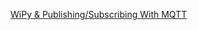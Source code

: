[ WiPy & Publishing/Subscribing With MQTT](https://www.youtube.com/watch?v=3NDPSbr5J14&index=3&list=PLS09TA19umCOavPeP_FoMHoCuCzjJUWQk&t=7s)
